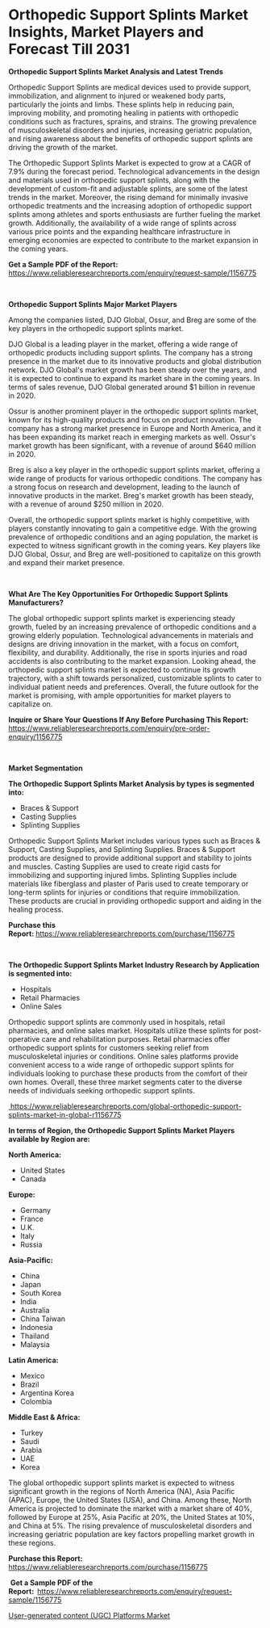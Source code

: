 <p><h1>Orthopedic Support Splints Market Insights, Market Players and Forecast Till 2031</h1></p><p><strong>Orthopedic Support Splints Market Analysis and Latest Trends</strong></p>
<p><p>Orthopedic Support Splints are medical devices used to provide support, immobilization, and alignment to injured or weakened body parts, particularly the joints and limbs. These splints help in reducing pain, improving mobility, and promoting healing in patients with orthopedic conditions such as fractures, sprains, and strains. The growing prevalence of musculoskeletal disorders and injuries, increasing geriatric population, and rising awareness about the benefits of orthopedic support splints are driving the growth of the market.</p><p>The Orthopedic Support Splints Market is expected to grow at a CAGR of 7.9% during the forecast period. Technological advancements in the design and materials used in orthopedic support splints, along with the development of custom-fit and adjustable splints, are some of the latest trends in the market. Moreover, the rising demand for minimally invasive orthopedic treatments and the increasing adoption of orthopedic support splints among athletes and sports enthusiasts are further fueling the market growth. Additionally, the availability of a wide range of splints across various price points and the expanding healthcare infrastructure in emerging economies are expected to contribute to the market expansion in the coming years.</p></p>
<p><strong>Get a Sample PDF of the Report:&nbsp;</strong> <a href="https://www.reliableresearchreports.com/enquiry/request-sample/1156775">https://www.reliableresearchreports.com/enquiry/request-sample/1156775</a></p>
<p>&nbsp;</p>
<p><strong>Orthopedic Support Splints Major Market Players</strong></p>
<p><p>Among the companies listed, DJO Global, Ossur, and Breg are some of the key players in the orthopedic support splints market.</p><p>DJO Global is a leading player in the market, offering a wide range of orthopedic products including support splints. The company has a strong presence in the market due to its innovative products and global distribution network. DJO Global's market growth has been steady over the years, and it is expected to continue to expand its market share in the coming years. In terms of sales revenue, DJO Global generated around $1 billion in revenue in 2020.</p><p>Ossur is another prominent player in the orthopedic support splints market, known for its high-quality products and focus on product innovation. The company has a strong market presence in Europe and North America, and it has been expanding its market reach in emerging markets as well. Ossur's market growth has been significant, with a revenue of around $640 million in 2020.</p><p>Breg is also a key player in the orthopedic support splints market, offering a wide range of products for various orthopedic conditions. The company has a strong focus on research and development, leading to the launch of innovative products in the market. Breg's market growth has been steady, with a revenue of around $250 million in 2020.</p><p>Overall, the orthopedic support splints market is highly competitive, with players constantly innovating to gain a competitive edge. With the growing prevalence of orthopedic conditions and an aging population, the market is expected to witness significant growth in the coming years. Key players like DJO Global, Ossur, and Breg are well-positioned to capitalize on this growth and expand their market presence.</p></p>
<p>&nbsp;</p>
<p><strong>What Are The Key Opportunities For Orthopedic Support Splints Manufacturers?</strong></p>
<p><p>The global orthopedic support splints market is experiencing steady growth, fueled by an increasing prevalence of orthopedic conditions and a growing elderly population. Technological advancements in materials and designs are driving innovation in the market, with a focus on comfort, flexibility, and durability. Additionally, the rise in sports injuries and road accidents is also contributing to the market expansion. Looking ahead, the orthopedic support splints market is expected to continue its growth trajectory, with a shift towards personalized, customizable splints to cater to individual patient needs and preferences. Overall, the future outlook for the market is promising, with ample opportunities for market players to capitalize on.</p></p>
<p><strong>Inquire or Share Your Questions If Any Before Purchasing This Report:</strong> <a href="https://www.reliableresearchreports.com/enquiry/pre-order-enquiry/1156775">https://www.reliableresearchreports.com/enquiry/pre-order-enquiry/1156775</a></p>
<p>&nbsp;</p>
<p><strong>Market Segmentation</strong></p>
<p><strong>The Orthopedic Support Splints Market Analysis by types is segmented into:</strong></p>
<p><ul><li>Braces & Support</li><li>Casting Supplies</li><li>Splinting Supplies</li></ul></p>
<p><p>Orthopedic Support Splints Market includes various types such as Braces & Support, Casting Supplies, and Splinting Supplies. Braces & Support products are designed to provide additional support and stability to joints and muscles. Casting Supplies are used to create rigid casts for immobilizing and supporting injured limbs. Splinting Supplies include materials like fiberglass and plaster of Paris used to create temporary or long-term splints for injuries or conditions that require immobilization. These products are crucial in providing orthopedic support and aiding in the healing process.</p></p>
<p><strong>Purchase this Report:&nbsp;</strong><a href="https://www.reliableresearchreports.com/purchase/1156775">https://www.reliableresearchreports.com/purchase/1156775</a></p>
<p>&nbsp;</p>
<p><strong>The Orthopedic Support Splints Market Industry Research by Application is segmented into:</strong></p>
<p><ul><li>Hospitals</li><li>Retail Pharmacies</li><li>Online Sales</li></ul></p>
<p><p>Orthopedic support splints are commonly used in hospitals, retail pharmacies, and online sales market. Hospitals utilize these splints for post-operative care and rehabilitation purposes. Retail pharmacies offer orthopedic support splints for customers seeking relief from musculoskeletal injuries or conditions. Online sales platforms provide convenient access to a wide range of orthopedic support splints for individuals looking to purchase these products from the comfort of their own homes. Overall, these three market segments cater to the diverse needs of individuals seeking orthopedic support splints.</p></p>
<p><a href="https://www.reliableresearchreports.com/global-orthopedic-support-splints-market-in-global-r1156775">&nbsp;https://www.reliableresearchreports.com/global-orthopedic-support-splints-market-in-global-r1156775</a></p>
<p><strong>In terms of Region, the Orthopedic Support Splints Market Players available by Region are:</strong></p>
<p>
    <p> <strong> North America: </strong>
        <ul>
            <li>United States</li>
            <li>Canada</li>
        </ul>
        </p> 
    <p> <strong> Europe: </strong>
        <ul>
            <li>Germany</li>
            <li>France</li>
            <li>U.K.</li>
            <li>Italy</li>
            <li>Russia</li>
        </ul>
        </p> 
    <p> <strong> Asia-Pacific: </strong>
        <ul>
            <li>China</li>
            <li>Japan</li>
            <li>South Korea</li>
            <li>India</li>
            <li>Australia</li>
            <li>China Taiwan</li>
            <li>Indonesia</li>
            <li>Thailand</li>
            <li>Malaysia</li>
        </ul>
        </p> 
    <p> <strong> Latin America: </strong>
        <ul>
            <li>Mexico</li>
            <li>Brazil</li>
            <li>Argentina Korea</li>
            <li>Colombia</li>
        </ul>
        </p> 
    <p> <strong> Middle East & Africa: </strong>
        <ul>
            <li>Turkey</li>
            <li>Saudi</li>
            <li>Arabia</li>
            <li>UAE</li>
            <li>Korea</li>
        </ul>
    </p>
    </p>
<p><p>The global orthopedic support splints market is expected to witness significant growth in the regions of North America (NA), Asia Pacific (APAC), Europe, the United States (USA), and China. Among these, North America is projected to dominate the market with a market share of 40%, followed by Europe at 25%, Asia Pacific at 20%, the United States at 10%, and China at 5%. The rising prevalence of musculoskeletal disorders and increasing geriatric population are key factors propelling market growth in these regions.</p></p>
<p><strong>Purchase this Report: </strong><a href="https://www.reliableresearchreports.com/purchase/1156775">https://www.reliableresearchreports.com/purchase/1156775</a></p>
<p>&nbsp;<strong>Get a Sample PDF of the Report:&nbsp;&nbsp;</strong><a href="https://www.reliableresearchreports.com/enquiry/request-sample/1156775">https://www.reliableresearchreports.com/enquiry/request-sample/1156775</a></p>
<p><strong></strong></p>
<p><p><a href="https://view.publitas.com/reportprime-1/user-generated-content-ugc-platforms-market-size-and-market-trends-complete-industry-overview-2024-to-2031/">User-generated content (UGC) Platforms Market</a></p></p>